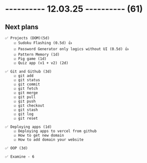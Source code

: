 # ---------- 12.03.25 ---------- (61)

## Next plans

    ✅ Projects (DOM)(5d)
        ☑️ Sudoku Flashing (0.5d) 👍
        ☑️ Password Generator only logics without UI (0.5d) 👍
        ☑️ Pattern Memory (1d)
        ☑️ Pig game (1d)
        ☑️ Quiz app (v1 + v2) (2d)

    ✅ Git and Github (3d)
        ☑️ git add
        ☑️ git status
        ☑️ git commit
        ☑️ git fetch
        ☑️ git merge
        ☑️ git pull
        ☑️ git push
        ☑️ git checkout
        ☑️ git stash
        ☑️ git log
        ☑️ git reset

    ✅ Deploying apps (1d)
        ☑️ Deploying apps to vercel from github
        ☑️ How to get new domain
        ☑️ How to add domain your website

    ✅ OOP (3d)

    ✅ Examine - 6
